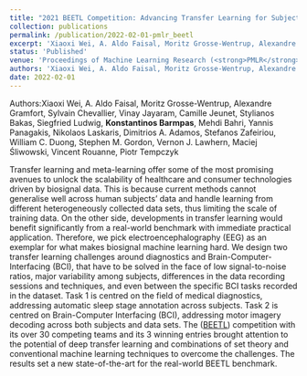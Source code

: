 ```yaml
---
title: "2021 BEETL Competition: Advancing Transfer Learning for Subject Independence & Heterogenous EEG Data Sets"
collection: publications
permalink: /publication/2022-02-01-pmlr_beetl
excerpt: 'Xiaoxi Wei, A. Aldo Faisal, Moritz Grosse-Wentrup, Alexandre Gramfort, Sylvain Chevallier, Vinay Jayaram, Camille Jeunet, Stylianos Bakas, Siegfried Ludwig, <strong>Konstantinos Barmpas</strong>, Mehdi Bahri, Yannis Panagakis, Nikolaos Laskaris, Dimitrios A. Adamos, Stefanos Zafeiriou, William C. Duong, Stephen M. Gordon, Vernon J. Lawhern, Maciej Śliwowski, Vincent Rouanne, Piotr Tempczyk - [[Paper](https://proceedings.mlr.press/v176/wei22a/wei22a.pdf)] [[BEETL Competition](https://beetl.ai/introduction)]'
status: 'Published'
venue: 'Proceedings of Machine Learning Research (<strong>PMLR</strong>)' 
authors: 'Xiaoxi Wei, A. Aldo Faisal, Moritz Grosse-Wentrup, Alexandre Gramfort, Sylvain Chevallier, Vinay Jayaram, Camille Jeunet, Stylianos Bakas, Siegfried Ludwig, <strong>Konstantinos Barmpas</strong>, Mehdi Bahri, Yannis Panagakis, Nikolaos Laskaris, Dimitrios A. Adamos, Stefanos Zafeiriou, William C. Duong, Stephen M. Gordon, Vernon J. Lawhern, Maciej Śliwowski, Vincent Rouanne, Piotr Tempczyk'
date: 2022-02-01
---
```


Authors:Xiaoxi Wei, A. Aldo Faisal, Moritz Grosse-Wentrup, Alexandre Gramfort, Sylvain Chevallier, Vinay Jayaram, Camille Jeunet, Stylianos Bakas, Siegfried Ludwig, <strong>Konstantinos Barmpas</strong>, Mehdi Bahri, Yannis Panagakis, Nikolaos Laskaris, Dimitrios A. Adamos, Stefanos Zafeiriou, William C. Duong, Stephen M. Gordon, Vernon J. Lawhern, Maciej Śliwowski, Vincent Rouanne, Piotr Tempczyk

Transfer learning and meta-learning offer some of the most promising avenues to unlock the scalability of healthcare and consumer technologies driven by biosignal data. This is because current methods cannot generalise well across human subjects’ data and handle learning from different heterogeneously collected data sets, thus limiting the scale of training data. On the other side, developments in transfer learning would benefit significantly from a real-world benchmark with immediate practical application. Therefore, we pick electroencephalography (EEG) as an exemplar for what makes biosignal machine learning hard. We design two transfer learning challenges around diagnostics and Brain-Computer- Interfacing (BCI), that have to be solved in the face of low signal-to-noise ratios, major variability among subjects, differences in the data recording sessions and techniques, and even between the specific BCI tasks recorded in the dataset. Task 1 is centred on the field of medical diagnostics, addressing automatic sleep stage annotation across subjects. Task 2 is centred on Brain-Computer Interfacing (BCI), addressing motor imagery decoding across both subjects and data sets. The ([BEETL](https://beetl.ai/introduction)) competition with its over 30 competing teams and its 3 winning entries brought attention to the potential of deep transfer learning and combinations of set theory and conventional machine learning techniques to overcome the challenges. The results set a new state-of-the-art for the real-world BEETL benchmark. 


